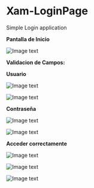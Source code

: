 # Xam-LoginPage
Simple Login application

**Pantalla de Inicio**

![Image text](https://github.com/anagparedes/Xam-LoginUI/blob/master/LoginApp.Android/Resources/drawable/Evidencias/foto1.png)

**Validacion de Campos:**

**Usuario**

![Image text](https://github.com/anagparedes/Xam-LoginUI/blob/master/LoginApp.Android/Resources/drawable/Evidencias/foto1.1.png)

![Image text](https://github.com/anagparedes/Xam-LoginUI/blob/master/LoginApp.Android/Resources/drawable/Evidencias/foto1.1.1.png)

**Contraseña**

![Image text](https://github.com/anagparedes/Xam-LoginUI/blob/master/LoginApp.Android/Resources/drawable/Evidencias/foto2.1.png)

![Image text](https://github.com/anagparedes/Xam-LoginUI/blob/master/LoginApp.Android/Resources/drawable/Evidencias/foto2.1.1.png)

**Acceder correctamente**

![Image text](https://github.com/anagparedes/Xam-LoginUI/blob/master/LoginApp.Android/Resources/drawable/Evidencias/foto1.png)

![Image text](https://github.com/anagparedes/Xam-LoginUI/blob/master/LoginApp.Android/Resources/drawable/Evidencias/foto3.1.png)

![Image text](https://github.com/anagparedes/Xam-LoginUI/blob/master/LoginApp.Android/Resources/drawable/Evidencias/foto3.1.1.png)

